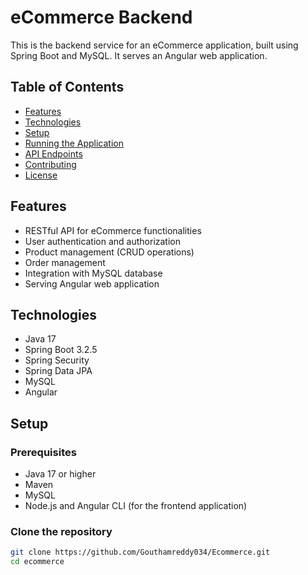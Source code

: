 # eCommerce Backend

This is the backend service for an eCommerce application, built using Spring Boot and MySQL. It serves an Angular web application.

## Table of Contents 

- [Features](#features)
- [Technologies](#technologies)
- [Setup](#setup)
- [Running the Application](#running-the-application)
- [API Endpoints](#api-endpoints)
- [Contributing](#contributing)
- [License](#license)

## Features

- RESTful API for eCommerce functionalities
- User authentication and authorization
- Product management (CRUD operations)
- Order management
- Integration with MySQL database
- Serving Angular web application

## Technologies

- Java 17
- Spring Boot 3.2.5
- Spring Security
- Spring Data JPA
- MySQL
- Angular

## Setup

### Prerequisites

- Java 17 or higher
- Maven
- MySQL
- Node.js and Angular CLI (for the frontend application)

### Clone the repository

```sh
git clone https://github.com/Gouthamreddy034/Ecommerce.git
cd ecommerce
